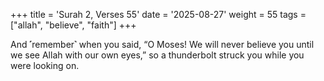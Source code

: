 +++
title = 'Surah 2, Verses 55'
date = '2025-08-27'
weight = 55
tags = ["allah", "believe", "faith"]
+++

And ˹remember˺ when you said, “O Moses! We will never believe you until we see Allah with our own eyes,” so a thunderbolt struck you while you were looking on.